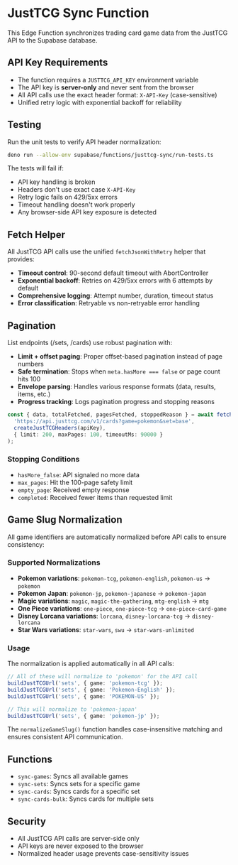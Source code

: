 # JustTCG Sync Function

This Edge Function synchronizes trading card game data from the JustTCG API to the Supabase database.

## API Key Requirements

- The function requires a `JUSTTCG_API_KEY` environment variable
- The API key is **server-only** and never sent from the browser
- All API calls use the exact header format: `X-API-Key` (case-sensitive)
- Unified retry logic with exponential backoff for reliability

## Testing

Run the unit tests to verify API header normalization:

```bash
deno run --allow-env supabase/functions/justtcg-sync/run-tests.ts
```

The tests will fail if:
- API key handling is broken
- Headers don't use exact case `X-API-Key`
- Retry logic fails on 429/5xx errors
- Timeout handling doesn't work properly
- Any browser-side API key exposure is detected

## Fetch Helper

All JustTCG API calls use the unified `fetchJsonWithRetry` helper that provides:

- **Timeout control**: 90-second default timeout with AbortController
- **Exponential backoff**: Retries on 429/5xx errors with 6 attempts by default
- **Comprehensive logging**: Attempt number, duration, timeout status
- **Error classification**: Retryable vs non-retryable error handling

## Pagination

List endpoints (/sets, /cards) use robust pagination with:

- **Limit + offset paging**: Proper offset-based pagination instead of page numbers
- **Safe termination**: Stops when `meta.hasMore === false` or page count hits 100
- **Envelope parsing**: Handles various response formats (data, results, items, etc.)
- **Progress tracking**: Logs pagination progress and stopping reasons

```typescript
const { data, totalFetched, pagesFetched, stoppedReason } = await fetchPaginatedData(
  'https://api.justtcg.com/v1/cards?game=pokemon&set=base',
  createJustTCGHeaders(apiKey),
  { limit: 200, maxPages: 100, timeoutMs: 90000 }
);
```

### Stopping Conditions
- `hasMore_false`: API signaled no more data
- `max_pages`: Hit the 100-page safety limit  
- `empty_page`: Received empty response
- `completed`: Received fewer items than requested limit

## Game Slug Normalization

All game identifiers are automatically normalized before API calls to ensure consistency:

### Supported Normalizations

- **Pokemon variations**: `pokemon-tcg`, `pokemon-english`, `pokemon-us` → `pokemon`
- **Pokemon Japan**: `pokemon-jp`, `pokemon-japanese` → `pokemon-japan`  
- **Magic variations**: `magic`, `magic-the-gathering`, `mtg-english` → `mtg`
- **One Piece variations**: `one-piece`, `one-piece-tcg` → `one-piece-card-game`
- **Disney Lorcana variations**: `lorcana`, `disney-lorcana-tcg` → `disney-lorcana`
- **Star Wars variations**: `star-wars`, `swu` → `star-wars-unlimited`

### Usage

The normalization is applied automatically in all API calls:

```typescript
// All of these will normalize to 'pokemon' for the API call
buildJustTCGUrl('sets', { game: 'pokemon-tcg' });
buildJustTCGUrl('sets', { game: 'Pokemon-English' });
buildJustTCGUrl('sets', { game: 'POKEMON-US' });

// This will normalize to 'pokemon-japan' 
buildJustTCGUrl('sets', { game: 'pokemon-jp' });
```

The `normalizeGameSlug()` function handles case-insensitive matching and ensures consistent API communication.

## Functions

- `sync-games`: Syncs all available games
- `sync-sets`: Syncs sets for a specific game
- `sync-cards`: Syncs cards for a specific set
- `sync-cards-bulk`: Syncs cards for multiple sets

## Security

- All JustTCG API calls are server-side only
- API keys are never exposed to the browser
- Normalized header usage prevents case-sensitivity issues